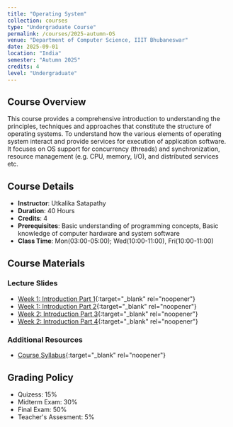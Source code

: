 ```yaml
---
title: "Operating System"
collection: courses
type: "Undergraduate Course"
permalink: /courses/2025-autumn-OS
venue: "Department of Computer Science, IIIT Bhubaneswar"
date: 2025-09-01
location: "India"
semester: "Autumn 2025"
credits: 4
level: "Undergraduate"
---
```


## Course Overview
This course provides a comprehensive introduction to understanding the principles, techniques and approaches that constitute the structure of operating systems. To understand how the various elements of operating system interact and provide services for execution of application software. It focuses on OS support for concurrency (threads) and synchronization, resource management (e.g. CPU, memory, I/O), and distributed services etc.

## Course Details
* **Instructor**: Utkalika Satapathy
* **Duration**: 40 Hours
* **Credits**: 4
* **Prerequisites**: Basic understanding of programming concepts, Basic knowledge of computer hardware and system software
* **Class Time**: Mon(03:00-05:00); Wed(10:00-11:00), Fri(10:00-11:00)

## Course Materials

### Lecture Slides
* [Week 1: Introduction Part 1](https://drive.google.com/file/d/1yF6p1FKQ10MOmBvcyjW5Br4e5tPp5jw9/view?usp=drive_link){:target="_blank" rel="noopener"}
* [Week 1: Introduction Part 2](https://drive.google.com/file/d/1auH8GPpJRD5Wq2LulnlC1MpndAlcYpnV/view?usp=drive_link){:target="_blank" rel="noopener"}
* [Week 2: Introduction Part 3](https://drive.google.com/file/d/1oxvtvdRqnb4yMD_FgmWd8CGK9NymCC7d/view?usp=drive_link){:target="_blank" rel="noopener"}
* [Week 2: Introduction Part 4](https://drive.google.com/file/d/15uWk4c1xmRoFsptXI4tZ8ybu3uh3ZrKD/view?usp=drive_link){:target="_blank" rel="noopener"}


<!-- ### Programming Assignments
* [Assignment 1: Array and List Operations](files/courses/data-structures/assignment1.pdf)
* [Assignment 2: Stack and Queue Implementation](files/courses/data-structures/assignment2.pdf)
* [Assignment 3: Tree Traversal and BST Operations](files/courses/data-structures/assignment3.pdf)
* [Assignment 4: Graph Algorithms](files/courses/data-structures/assignment4.pdf) -->

### Additional Resources
* [Course Syllabus](https://drive.google.com/file/d/1vH8b2uMTJEBqTQGGszlqgWpFYR0bZSb_/view){:target="_blank" rel="noopener"}



<!-- To Add
* [Textbook: Introduction to Algorithms (CLRS)](files/courses/data-structures/textbook.pdf)
* [Programming Guidelines](files/courses/data-structures/programming-guidelines.pdf)
* [Sample Code Repository](https://github.com/usatpath01/data-structures-course) -->

<!-- ## Course Objectives
By the end of this course, students will be able to:
- Implement and analyze fundamental data structures
- Design efficient algorithms for common problems
- Analyze time and space complexity of algorithms
- Apply data structures and algorithms to solve real-world problems -->

## Grading Policy
- Quizess: 15%
- Midterm Exam: 30%
- Final Exam: 50%
- Teacher's Assesment: 5%

